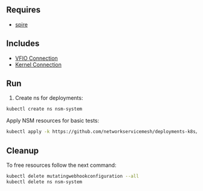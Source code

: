 ## Requires

- [spire](../spire)

## Includes

- [VFIO Connection](../use-cases/Vfio2Noop)
- [Kernel Connection](../use-cases/SriovKernel2Noop)

## Run

1. Create ns for deployments:
```bash
kubectl create ns nsm-system
```

Apply NSM resources for basic tests:
```bash
kubectl apply -k https://github.com/networkservicemesh/deployments-k8s/examples/sriov?ref=d965ec819b1794083ae5d3b096c53404ce18228e
```

## Cleanup

To free resources follow the next command:
```bash
kubectl delete mutatingwebhookconfiguration --all
kubectl delete ns nsm-system
```

